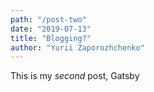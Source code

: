 ```yaml
---
path: "/post-two"
date: "2019-07-13"
title: "Blogging?"
author: "Yurii Zaporozhchenko"
---
```


This is my _second_ post, Gatsby
